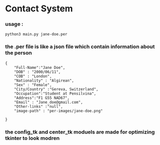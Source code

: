 # Contact System

### usage : 

```
python3 main.py jane-doe.per

```

### the .per file is like a json file which contain information about the person

```
{
	"Full-Name":"Jane Doe",
	"DOB" : "2000/06/11",
	"COB" : "London",
	"Nationality" : "Algirean",
	"Sex" : "Female",
	"City/Country" :"Gereva, Switzerland",
	"Occupation":"Student at Pensilvina",
	"Address":"F1 G55 NAD67",
	"Email" : "Jane_doe@gmail.com",
	"Other-links" :"null",
	"image-path" : "per-images/jane-doe.png"

}
```
### the config_tk and center_tk moduels are made for optimizing tkinter to look modren
